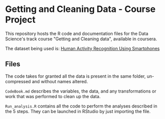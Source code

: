 Getting and Cleaning Data - Course Project
==========================================

This repository hosts the R code and documentation files for the Data Science's track course "Getting and Cleaning data", available in coursera.

The dataset being used is: [Human Activity Recognition Using Smartphones](http://archive.ics.uci.edu/ml/datasets/Human+Activity+Recognition+Using+Smartphones)

## Files

The code takes for granted all the data is present in the same folder, un-compressed and without names altered.

`CodeBook.md` describes the variables, the data, and any transformations or work that was performed to clean up the data.

`Run_analysis.R` contains all the code to perform the analyses described in the 5 steps. They can be launched in RStudio by just importing the file.
